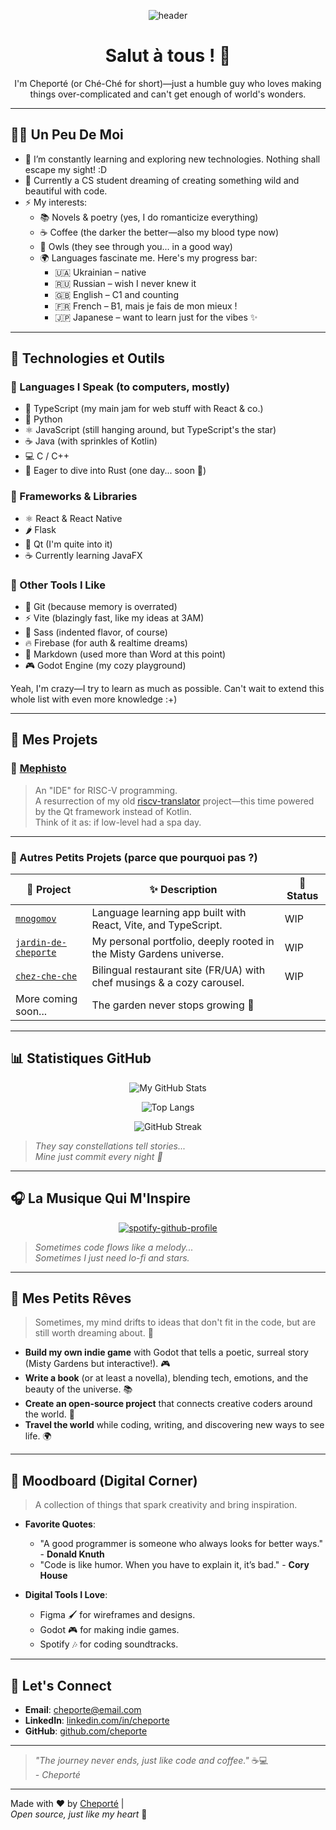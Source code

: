 <div align=center>
  
![header](https://capsule-render.vercel.app/api?type=shark&color=gradient&height=300&section=header&text=cheporte&fontSize=90)

# Salut à tous ! 👋

I'm Cheporté (or Ché-Ché for short)—just a humble guy who loves making things over-complicated and can't get enough of world's wonders.
</div>

---

## 🧑‍💻 Un Peu De Moi
- 🌱 I’m constantly learning and exploring new technologies. Nothing shall escape my sight! :D
- 📖 Currently a CS student dreaming of creating something wild and beautiful with code.
- ⚡ My interests:
  - 📚 Novels & poetry (yes, I do romanticize everything)
  - ☕ Coffee (the darker the better—also my blood type now)
  - 🦉 Owls (they see through you... in a good way)
  - 🌍 Languages fascinate me. Here's my progress bar:
    - 🇺🇦 Ukrainian – native
    - 🇷🇺 Russian – wish I never knew it
    - 🇬🇧 English – C1 and counting
    - 🇫🇷 French – B1, mais je fais de mon mieux !
    - 🇯🇵 Japanese – want to learn just for the vibes ✨

---

## 🔧 Technologies et Outils
### 💬 Languages I Speak (to computers, mostly)
- 🔷 TypeScript (my main jam for web stuff with React & co.)
- 🐍 Python
- ⚛️ JavaScript (still hanging around, but TypeScript's the star)
- ☕ Java (with sprinkles of Kotlin)
- 💻 C / C++
- 🦀 Eager to dive into Rust (one day... soon 👀)

### 🧱 Frameworks & Libraries
- ⚛️ React & React Native
- 🌶️ Flask
- 🧊 Qt (I'm quite into it)
- ☕ Currently learning JavaFX

### 🧰 Other Tools I Like
- 🧠 Git (because memory is overrated)
- ⚡ Vite (blazingly fast, like my ideas at 3AM)
- 🎨 Sass (indented flavor, of course)
- 🔥 Firebase (for auth & realtime dreams)
- 📄 Markdown (used more than Word at this point)
- 🎮 Godot Engine (my cozy playground)


Yeah, I'm crazy—I try to learn as much as possible. Can't wait to extend this whole list with even more knowledge :+) 

---

## 🌟 Mes Projets
### 🧠 [Mephisto](https://github.com/saisenko/mephisto)
> An "IDE" for RISC-V programming.  
> A resurrection of my old [riscv-translator](https://github.com/cheporte/riscv-translator) project—this time powered by the Qt framework instead of Kotlin.  
Think of it as: if low-level had a spa day.

---

### 🎨 Autres Petits Projets (parce que pourquoi pas ?)

| 🧸 Project | ✨ Description | 💭 Status |
|-----------|----------------|----------------|
| [`mnogomov`](https://github.com/cheporte/mnogomov) | Language learning app built with React, Vite, and TypeScript. | WIP |
| [`jardin-de-cheporte`](https://github.com/cheporte/jardin-de-cheporte) | My personal portfolio, deeply rooted in the Misty Gardens universe. | WIP |
| [`chez-che-che`](https://cheporte.github.com/chez-che-che) | Bilingual restaurant site (FR/UA) with chef musings & a cozy carousel. | WIP |
| More coming soon... | The garden never stops growing 🌱 | |

---

## 📊 Statistiques GitHub
<div align="center">

![My GitHub Stats](https://github-readme-stats.vercel.app/api?username=cheporte&show_icons=true&theme=tokyonight&hide_border=true&border_radius=15)
  
![Top Langs](https://github-readme-stats.vercel.app/api/top-langs/?username=cheporte&layout=compact&theme=tokyonight&hide_border=true&border_radius=15)
  
![GitHub Streak](https://streak-stats.demolab.com/?user=cheporte&theme=tokyonight&hide_border=true&border_radius=15)

</div>

> *They say constellations tell stories...  
> Mine just commit every night 🌌*

---

## 🎧 La Musique Qui M'Inspire
<div align="center">

[![spotify-github-profile](https://spotify-github-profile.kittinanx.com/api/view?uid=31ifzhkrtqqh7tbkokyittkzfh4q&cover_image=true&theme=default&show_offline=true&background_color=121212&interchange=true&bar_color=974eb1)](https://github.com/kittinan/spotify-github-profile)

</div>

> *Sometimes code flows like a melody...  
> Sometimes I just need lo-fi and stars.*

---

## 💭 Mes Petits Rêves
> Sometimes, my mind drifts to ideas that don't fit in the code, but are still worth dreaming about. 🌙

- **Build my own indie game** with Godot that tells a poetic, surreal story (Misty Gardens but interactive!). 🎮
- **Write a book** (or at least a novella), blending tech, emotions, and the beauty of the universe. 📚
- **Create an open-source project** that connects creative coders around the world. 🤝
- **Travel the world** while coding, writing, and discovering new ways to see life. 🌍

---

## 📎 Moodboard (Digital Corner)
> A collection of things that spark creativity and bring inspiration.

- **Favorite Quotes**:  
  - "A good programmer is someone who always looks for better ways." - **Donald Knuth**
  - "Code is like humor. When you have to explain it, it’s bad." - **Cory House**

- **Digital Tools I Love**:  
  - Figma 🖌️ for wireframes and designs.  
  - Godot 🎮 for making indie games.  
  - Spotify 🎶 for coding soundtracks.  

---

## 👋 Let's Connect

- **Email**: [cheporte@email.com](mailto:eugene.bevz06@gmail.com)
- **LinkedIn**: [linkedin.com/in/cheporte]([https://www.linkedin.com/in/cheporte](https://www.linkedin.com/in/yevhenii-bevz-61735b284/))
- **GitHub**: [github.com/cheporte](https://github.com/cheporte)

---

> *"The journey never ends, just like code and coffee."* ☕💻  
> _- Cheporté_

---

Made with ❤️ by [Cheporté](https://github.com/cheporte) |  
*Open source, just like my heart* 💖
